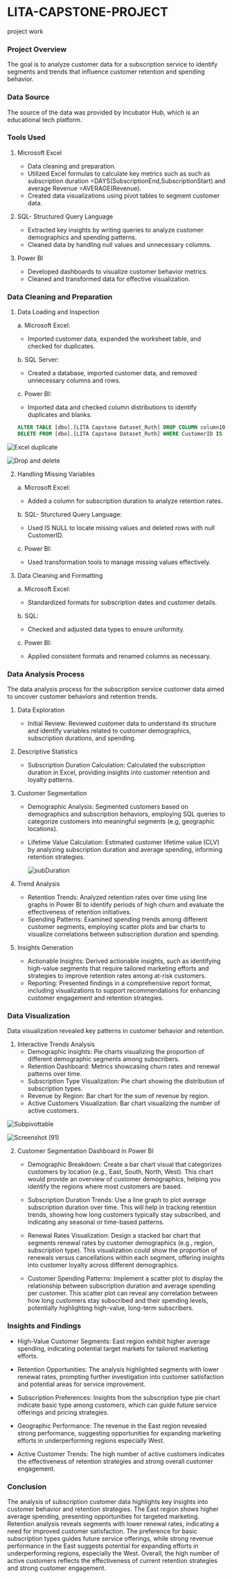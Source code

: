 # LITA-CAPSTONE-PROJECT
project work

### Project Overview
The goal is to analyze customer data for a subscription service to identify segments and trends that influence customer retention and spending behavior.

### Data Source
The source of the data was provided by Incubator Hub, which is an educational tech platform.

### Tools Used
1. Microsoft Excel
   - Data cleaning and preparation.
   - Utilized Excel formulas to calculate key metrics such as such as subscription duration =DAYS(SubscriptionEnd,SubscriptionStart) and average Revenue =AVERAGE(Revenue).
   - Created data visualizations using pivot tables to segment customer data.

2. SQL- Structured Query Language
   - Extracted key insights by writing queries to analyze customer demographics and spending patterns.
   - Cleaned data by handling null values and unnecessary columns.

3. Power BI
   - Developed dashboards to visualize customer behavior metrics.
   - Cleaned and transformed data for effective visualization.

### Data Cleaning and Preparation
1. Data Loading and Inspection
   
   a. Microsoft Excel:
      - Imported customer data, expanded the worksheet table, and checked for duplicates.
   
   b. SQL Server:
      - Created a database, imported customer data, and removed unnecessary columns and rows.
        
   c. Power BI:
      - Imported data and checked column distributions to identify duplicates and blanks.
   
      ```SQL
      ALTER TABLE [dbo].[LITA Capstone Dataset_Ruth] DROP COLUMN column10;
      DELETE FROM [dbo].[LITA Capstone Dataset_Ruth] WHERE CustomerID IS NULL;
      ```
   
![Excel duplicate](https://github.com/user-attachments/assets/54c4f976-30f5-477e-a4de-e7eb0ff430a4)


![Drop and delete](https://github.com/user-attachments/assets/35e32130-8367-477d-b9df-924e9897206c)

2. Handling Missing Variables

   a. Microsoft Excel:
      - Added a column for subscription duration to analyze retention rates.

   b. SQL- Sturctured Query Language:
      - Used IS NULL to locate missing values and deleted rows with null CustomerID.
        
   c. Power BI:
      - Used transformation tools to manage missing values effectively.  
        

3. Data Cleaning and Formatting

   a. Microsoft Excel:
    - Standardized formats for subscription dates and customer details. 
  
   b. SQL:
      - Checked and adjusted data types to ensure uniformity.
   
   c. Power BI:
      - Applied consistent formats and renamed columns as necessary.

### Data Analysis Process
The data analysis process for the subscription service customer data aimed to uncover customer behaviors and retention trends.

1. Data Exploration
   - Initial Review: Reviewed customer data to understand its structure and identify variables related to customer demographics, subscription durations, and spending.

2. Descriptive Statistics
   - Subscription Duration Calculation: Calculated the subscription duration in Excel, providing insights into customer retention and loyalty patterns.
  
3. Customer Segmentation
   - Demographic Analysis: Segmented customers based on demographics and subscription behaviors, employing SQL queries to categorize customers into meaningful segments (e.g, geographic locations).
   - Lifetime Value Calculation: Estimated customer lifetime value (CLV) by analyzing subscription duration and average spending, informing retention strategies.
  
     ![subDuration](https://github.com/user-attachments/assets/d32ef22d-5888-48b4-ad51-0cf8487e1edc)

     
3. Trend Analysis
   - Retention Trends: Analyzed retention rates over time using line graphs in Power BI to identify periods of high churn and evaluate the effectiveness of retention initiatives.
   - Spending Patterns: Examined spending trends among different customer segments, employing scatter plots and bar charts to visualize correlations between subscription duration and spending.

4. Insights Generation
   - Actionable Insights: Derived actionable insights, such as identifying high-value segments that require tailored marketing efforts and strategies to improve retention rates among at-risk customers.
   - Reporting: Presented findings in a comprehensive report format, including visualizations to support recommendations for enhancing customer engagement and retention strategies.
  
### Data Visualization
 Data visualization revealed key patterns in customer behavior and retention.

1. Interactive Trends Analysis
   - Demographic Insights: Pie charts visualizing the proportion of different demographic segments among subscribers.
   - Retention Dashboard: Metrics showcasing churn rates and renewal patterns over time.
   - Subscription Type Visualization: Pie chart showing the distribution of subscription types.
   - Revenue by Region: Bar chart for the sum of revenue by region.
   - Active Customers Visualization: Bar chart visualizing the number of active customers.

![Subpivottable](https://github.com/user-attachments/assets/7f7a18a1-9421-404b-9a55-8ba0ebd06987)

![Screenshot (91)](https://github.com/user-attachments/assets/3aea77da-09f1-4b70-8cd0-76e8fcdf4177)

2. Customer Segmentation Dashboard in Power BI
   
   -  Demographic Breakdown: Create a bar chart visual that categorizes customers by location (e.g., East, South, North, West).
      This chart would provide an overview of customer demographics, helping you identify the regions where most customers are based.
   
   -  Subscription Duration Trends: Use a line graph to plot average subscription duration over time.
      This will help in tracking retention trends, showing how long customers typically stay subscribed, and indicating any seasonal or time-based patterns.
   
   -  Renewal Rates Visualization: Design a stacked bar chart that segments renewal rates by customer demographics (e.g., region, subscription type).
      This visualization could show the proportion of renewals versus cancellations within each segment, offering insights into customer loyalty across different demographics.
   
   -  Customer Spending Patterns: Implement a scatter plot to display the relationship between subscription duration and average spending per customer.
      This scatter plot can reveal any correlation between how long customers stay subscribed and their spending levels, potentially highlighting high-value, long-term subscribers.

### Insights and Findings
 - High-Value Customer Segments: East region exhibit higher average spending, indicating potential target markets for tailored marketing efforts.
   
 - Retention Opportunities: The analysis highlighted segments with lower renewal rates, prompting further investigation into customer satisfaction and potential areas for service improvement.
   
 - Subscription Preferences: Insights from the subscription type pie chart indicate basic type among customers, which can guide future service offerings and pricing strategies.
   
 - Geographic Performance: The revenue in the East region revealed strong performance, suggesting opportunities for expanding marketing efforts in underperforming regions especially West.
   
 - Active Customer Trends: The high number of active customers indicates the effectiveness of retention strategies and strong overall customer engagement.

### Conclusion
The analysis of subscription customer data highlights key insights into customer behavior and retention strategies. The East region shows higher average spending, presenting opportunities for targeted marketing. Retention analysis reveals segments with lower renewal rates, indicating a need for improved customer satisfaction. The preference for basic subscription types guides future service offerings, while strong revenue performance in the East suggests potential for expanding efforts in underperforming regions, especially the West. Overall, the high number of active customers reflects the effectiveness of current retention strategies and strong customer engagement.







   
